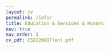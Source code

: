 ```yaml
---
layout: cv
permalink: /info/
title: Education & Services & Honors
nav: true
nav_order: 1
cv_pdf: CSQ220917(en).pdf
---
```

